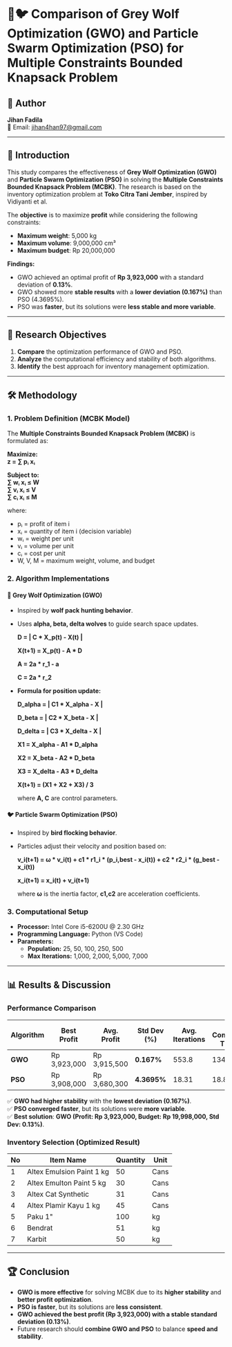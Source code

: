 # 🦊🐦 Comparison of Grey Wolf Optimization (GWO) and Particle Swarm Optimization (PSO) for Multiple Constraints Bounded Knapsack Problem  

## 👤 Author  
**Jihan Fadila**   
📧 Email: jihan4han97@gmail.com  

---

## 📌 Introduction  
This study compares the effectiveness of **Grey Wolf Optimization (GWO)** and **Particle Swarm Optimization (PSO)** in solving the **Multiple Constraints Bounded Knapsack Problem (MCBK)**. The research is based on the inventory optimization problem at **Toko Citra Tani Jember**, inspired by Vidiyanti et al.  

The **objective** is to maximize **profit** while considering the following constraints:  
- **Maximum weight**: 5,000 kg  
- **Maximum volume**: 9,000,000 cm³  
- **Maximum budget**: Rp 20,000,000  

**Findings:**  
- GWO achieved an optimal profit of **Rp 3,923,000** with a standard deviation of **0.13%**.  
- GWO showed more **stable results** with a **lower deviation (0.167%)** than PSO (4.3695%).  
- PSO was **faster**, but its solutions were **less stable and more variable**.  

---

## 🎯 Research Objectives  
1. **Compare** the optimization performance of GWO and PSO.  
2. **Analyze** the computational efficiency and stability of both algorithms.  
3. **Identify** the best approach for inventory management optimization.  

---

## 🛠 Methodology  
### **1. Problem Definition (MCBK Model)**  
The **Multiple Constraints Bounded Knapsack Problem (MCBK)** is formulated as:  

**Maximize:  
z = ∑ pᵢ xᵢ**  

**Subject to:  
∑ wᵢ xᵢ ≤ W  
∑ vᵢ xᵢ ≤ V  
∑ cᵢ xᵢ ≤ M**  

where:  
- pᵢ = profit of item i  
- xᵢ = quantity of item i (decision variable)  
- wᵢ = weight per unit  
- vᵢ = volume per unit  
- cᵢ = cost per unit  
- W, V, M = maximum weight, volume, and budget  

### **2. Algorithm Implementations**  
#### **🦊 Grey Wolf Optimization (GWO)**  
- Inspired by **wolf pack hunting behavior**.  
- Uses **alpha, beta, delta wolves** to guide search space updates.
  
  **D = | C * X_p(t) - X(t) |**

  **X(t+1) = X_p(t) - A * D**
  
  **A = 2a * r_1 - a**
  
  **C = 2a * r_2**
  
- **Formula for position update:**
  
  **D_alpha = | C1 * X_alpha - X |**
  
  **D_beta  = | C2 * X_beta  - X |**
  
  **D_delta = | C3 * X_delta - X |**

  **X1 = X_alpha - A1 * D_alpha**
  
  **X2 = X_beta  - A2 * D_beta**
  
  **X3 = X_delta - A3 * D_delta**
  
  **X(t+1) = (X1 + X2 + X3) / 3**
  
  where **A, C** are control parameters.  

#### **🐦 Particle Swarm Optimization (PSO)**  
- Inspired by **bird flocking behavior**.  
- Particles adjust their velocity and position based on:
   
  **v_i(t+1) = ω * v_i(t) + c1 * r1_i * (p_i,best - x_i(t)) + c2 * r2_i * (g_best - x_i(t))**

  **x_i(t+1) = x_i(t) + v_i(t+1)**

  where **ω** is the inertia factor, **c1,c2** are acceleration coefficients.  

### **3. Computational Setup**  
- **Processor:** Intel Core i5-6200U @ 2.30 GHz  
- **Programming Language:** Python (VS Code)  
- **Parameters:**  
  - **Population:** 25, 50, 100, 250, 500  
  - **Max Iterations:** 1,000, 2,000, 5,000, 7,000  

---

## 📊 Results & Discussion  
### **Performance Comparison**  
| Algorithm | Best Profit | Avg. Profit | Std Dev (%) | Avg. Iterations | Avg. Computation Time (s) |
|-----------|------------|------------|------------|-----------------|--------------------------|
| **GWO**   | Rp 3,923,000 | Rp 3,915,500 | **0.167%** | 553.8 | 134.49 |
| **PSO**   | Rp 3,908,000 | Rp 3,680,300 | **4.3695%** | 18.31 | 18.875 |

✅ **GWO had higher stability** with the **lowest deviation (0.167%)**.  
✅ **PSO converged faster**, but its solutions were **more variable**.  
✅ **Best solution**: **GWO (Profit: Rp 3,923,000, Budget: Rp 19,998,000, Std Dev: 0.13%)**.  

### **Inventory Selection (Optimized Result)**  
| No | Item Name | Quantity | Unit |
|----|----------|----------|------|
| 1  | Altex Emulsion Paint 1 kg | 50 | Cans |
| 2  | Altex Emulton Paint 5 kg | 30 | Cans |
| 3  | Altex Cat Synthetic | 31 | Cans |
| 4  | Altex Plamir Kayu 1 kg | 45 | Cans |
| 5  | Paku 1" | 100 | kg |
| 6  | Bendrat | 51 | kg |
| 7  | Karbit | 50 | kg |

---

## 🏆 Conclusion  
- **GWO is more effective** for solving MCBK due to its **higher stability** and **better profit optimization**.  
- **PSO is faster**, but its solutions are **less consistent**.  
- **GWO achieved the best profit (Rp 3,923,000) with a stable standard deviation (0.13%)**.  
- Future research should **combine GWO and PSO** to balance **speed and stability**.  
